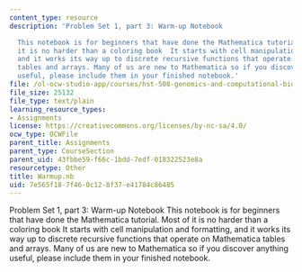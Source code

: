 ```yaml
---
content_type: resource
description: 'Problem Set 1, part 3: Warm-up Notebook

  This notebook is for beginners that have done the Mathematica tutorial. Most of
  it is no harder than a coloring book  It starts with cell manipulation and formatting,
  and it works its way up to discrete recursive functions that operate on Mathematica
  tables and arrays. Many of us are new to Mathematica so if you discover anything
  useful, please include them in your finished notebook.'
file: /ol-ocw-studio-app/courses/hst-508-genomics-and-computational-biology-fall-2002/7e565f187f460c128f37e41784c86485_Warmup.nb
file_size: 25132
file_type: text/plain
learning_resource_types:
- Assignments
license: https://creativecommons.org/licenses/by-nc-sa/4.0/
ocw_type: OCWFile
parent_title: Assignments
parent_type: CourseSection
parent_uid: 43fbbe59-f66c-1bdd-7edf-018322523e8a
resourcetype: Other
title: Warmup.nb
uid: 7e565f18-7f46-0c12-8f37-e41784c86485
---
```

Problem Set 1, part 3: Warm-up Notebook
This notebook is for beginners that have done the Mathematica tutorial. Most of it is no harder than a coloring book  It starts with cell manipulation and formatting, and it works its way up to discrete recursive functions that operate on Mathematica tables and arrays. Many of us are new to Mathematica so if you discover anything useful, please include them in your finished notebook.